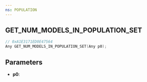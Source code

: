 ```yaml
---
ns: POPULATION
---
```

## GET_NUM_MODELS_IN_POPULATION_SET

```c
// 0xA1E3171ED0E47564
Any GET_NUM_MODELS_IN_POPULATION_SET(Any p0);
```

## Parameters
* **p0**:
